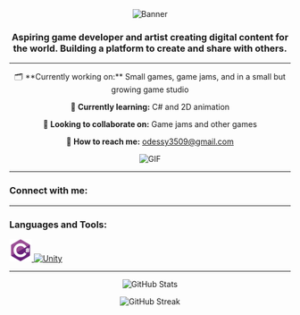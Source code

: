 <div align="center">
  <img src="https://github.com/odessy3509/Odessy.github.io/assets/137520021/3982432c-03d3-443e-a757-59210e79e61a" alt="Banner" />
  <h3>Aspiring game developer and artist creating digital content for the world. Building a platform to create and share with others.</h3>
</div>

---

<div align="center">
  🗂️ **Currently working on:** Small games, game jams, and in a small but growing game studio

  📖 **Currently learning:** C# and 2D animation

  👯 **Looking to collaborate on:** Game jams and other games

  📧 **How to reach me:** [odessy3509@gmail.com](mailto:odessy3509@gmail.com)
</div>

<div align="center">
  <img src="https://github.com/odessy3509/Odessy.github.io/assets/137520021/a3a7838b-02e1-4e33-b673-1070ad732e34" alt="GIF" width="300" height="300" />
</div>

---

<div align="center">
  <h3 align="left">Connect with me:</h3>
  <!-- Add your social media links here -->
</div>

---

<h3 align="left">Languages and Tools:</h3>
<p align="left">
  <a href="https://www.w3schools.com/cs/" target="_blank" rel="noreferrer">
    <img src="https://raw.githubusercontent.com/devicons/devicon/master/icons/csharp/csharp-original.svg" alt="C#" width="40" height="40"/>
  </a>
  <a href="https://unity.com/" target="_blank" rel="noreferrer">
    <img src="https://www.vectorlogo.zone/logos/unity3d/unity3d-icon.svg" alt="Unity" width="40" height="40"/>
  </a>
</p>

---

<p align="center">
  <img src="https://github-readme-stats.vercel.app/api?username=odessy3509&show_icons=true&locale=en" alt="GitHub Stats" />
</p>

<p align="center">
  <img src="https://github-readme-streak-stats.herokuapp.com/?user=odessy3509" alt="GitHub Streak" />
</p>
